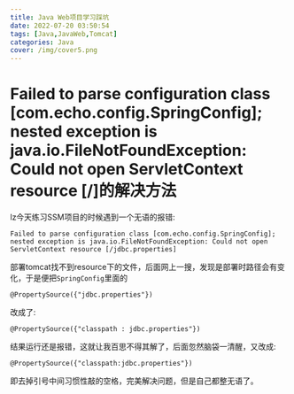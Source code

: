 ```yaml
---
title: Java Web项目学习踩坑
date: 2022-07-20 03:50:54
tags: [Java,JavaWeb,Tomcat]
categories: Java
cover: /img/cover5.png
---
```




# Failed to parse configuration class [com.echo.config.SpringConfig]; nested exception is java.io.FileNotFoundException: Could not open ServletContext resource [/]的解决方法

lz今天练习SSM项目的时候遇到一个无语的报错:

```
Failed to parse configuration class [com.echo.config.SpringConfig]; nested exception is java.io.FileNotFoundException: Could not open ServletContext resource [/jdbc.properties]
```

部署tomcat找不到resource下的文件，后面网上一搜，发现是部署时路径会有变化，于是便把`SpringConfig`里面的 

`@PropertySource({"jdbc.properties"})`

改成了:

`@PropertySource({"classpath : jdbc.properties"})` 


结果运行还是报错，这就让我百思不得其解了，后面忽然脑袋一清醒，又改成:

`@PropertySource({"classpath:jdbc.properties"})` 

即去掉引号中间习惯性敲的空格，完美解决问题，但是自己都整无语了。
